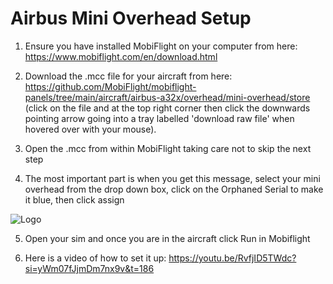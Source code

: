 
# Airbus Mini Overhead Setup

1. Ensure you have installed MobiFlight on your computer from here: https://www.mobiflight.com/en/download.html
2. Download the .mcc file for your aircraft from here: https://github.com/MobiFlight/mobiflight-panels/tree/main/aircraft/airbus-a32x/overhead/mini-overhead/store (click on the file and at the top right corner then click the downwards pointing arrow going into a tray labelled 'download raw file' when hovered over with your mouse).

3.	Open the .mcc from within MobiFlight taking care not to skip the next step

4.	The most important part is when you get this message, select your mini overhead from the drop down box, click on the Orphaned Serial to make it blue, then click assign



![Logo](https://github.com/MobiFlight/mobiflight-panels/blob/main/aircraft/airbus-a32x/overhead/mini-overhead/store/mf.jpg?raw=true)

5.	Open your sim and once you are in the aircraft click Run in Mobiflight

6. Here is a video of how to set it up: https://youtu.be/RvfjID5TWdc?si=yWm07fJjmDm7nx9v&t=186

